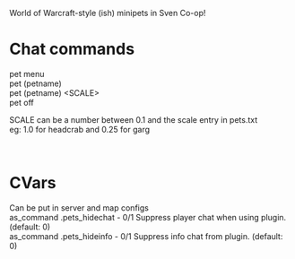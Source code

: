 World of Warcraft-style (ish) minipets in Sven Co-op!

# Chat commands
pet menu  
pet (petname)  
pet (petname) \<SCALE>  
pet off  

SCALE can be a number between 0.1 and the scale entry in pets.txt  
eg: 1.0 for headcrab and 0.25 for garg  

<BR>

# CVars
Can be put in server and map configs  
as_command .pets_hidechat - 0/1 Suppress player chat when using plugin. (default: 0)  
as_command .pets_hideinfo - 0/1 Suppress info chat from plugin. (default: 0)
